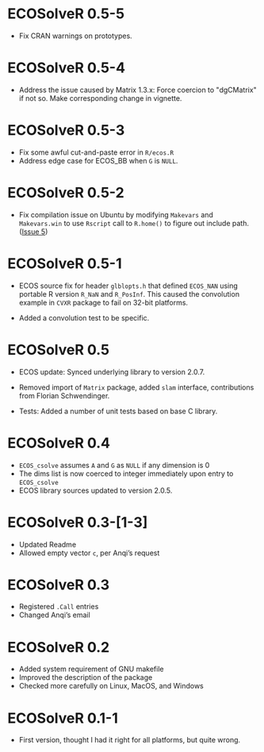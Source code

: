 # ECOSolveR 0.5-5

* Fix CRAN warnings on prototypes.

# ECOSolveR 0.5-4

* Address the issue caused by Matrix 1.3.x: Force coercion to
  "dgCMatrix" if not so. Make corresponding change in vignette.

# ECOSolveR 0.5-3

* Fix some awful cut-and-paste error in `R/ecos.R`
* Address edge case for ECOS_BB when `G` is `NULL`.

# ECOSolveR 0.5-2

* Fix compilation issue on Ubuntu by modifying `Makevars` and
  `Makevars.win` to use `Rscript` call to `R.home()` to figure out
  include path. ([Issue 5](https://github.com/bnaras/ECOSolveR/issues/5))

# ECOSolveR 0.5-1

* ECOS source fix for header `glblopts.h` that defined `ECOS_NAN`
  using portable R version `R_NaN` and `R_PosInf`. This caused the
  convolution example in `CVXR` package to fail on 32-bit
  platforms. 

* Added a convolution test to be specific.

# ECOSolveR 0.5

* ECOS update: Synced underlying library to version 2.0.7.

* Removed import of `Matrix` package, added `slam` interface,
  contributions from Florian Schwendinger.

* Tests: Added a number of unit tests based on base C library.

# ECOSolveR 0.4

* `ECOS_csolve` assumes `A` and `G` as `NULL` if any dimension is 0
* The dims list is now coerced to integer immediately upon entry to
  `ECOS_csolve`
* ECOS library sources updated to version 2.0.5.

# ECOSolveR 0.3-[1-3]

* Updated Readme
* Allowed empty vector `c`, per Anqi’s request

# ECOSolveR 0.3

* Registered `.Call` entries
* Changed Anqi’s email

# ECOSolveR 0.2

* Added system requirement of GNU makefile
* Improved the description of the package
* Checked more carefully on Linux, MacOS, and Windows

# ECOSolveR 0.1-1

* First version, thought I had it right for all platforms, but quite
  wrong. 

